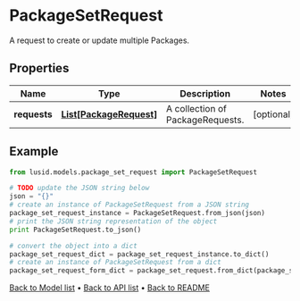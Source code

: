 # PackageSetRequest

A request to create or update multiple Packages.

## Properties
Name | Type | Description | Notes
------------ | ------------- | ------------- | -------------
**requests** | [**List[PackageRequest]**](PackageRequest.md) | A collection of PackageRequests. | [optional] 

## Example

```python
from lusid.models.package_set_request import PackageSetRequest

# TODO update the JSON string below
json = "{}"
# create an instance of PackageSetRequest from a JSON string
package_set_request_instance = PackageSetRequest.from_json(json)
# print the JSON string representation of the object
print PackageSetRequest.to_json()

# convert the object into a dict
package_set_request_dict = package_set_request_instance.to_dict()
# create an instance of PackageSetRequest from a dict
package_set_request_form_dict = package_set_request.from_dict(package_set_request_dict)
```
[Back to Model list](../README.md#documentation-for-models) &#8226; [Back to API list](../README.md#documentation-for-api-endpoints) &#8226; [Back to README](../README.md)


